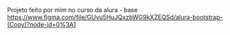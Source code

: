 


  Projeto feito por mim no curso da alura - base 
https://www.figma.com/file/GUvu5HuJQxzbWG9kXZEQSd/alura-bootstrap-(Copy)?node-id=0%3A1



